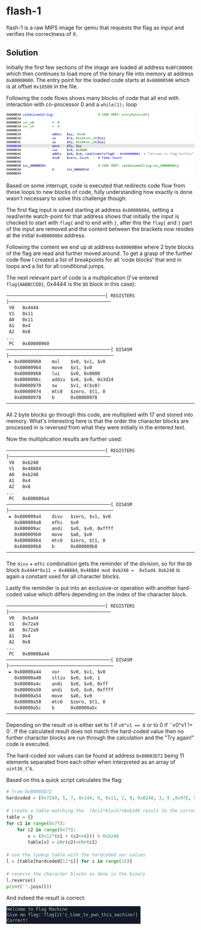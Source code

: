 # flash-1

flash-1 is a raw MIPS image for qemu that requests the flag as input and verifies the correctness of it.

## Solution

Initially the first few sections of the image are loaded at address `0xBFC00000` which then continues to load more of the binary file into memory at address `0x80000000`.
The entry point for the loaded code starts at `0x80000500` which is at offset `0x10500` in the file.

Following the code flows shows many blocks of code that all end with interaction with co-processor 0 and a `while(1);` loop

![](img/obfuscated.png)

Based on some interrupt, code is executed that redirects code flow from these loops to new blocks of code, fully understanding how exactly is done wasn't necessary to solve this challenge though:

The first flag input is saved starting at address `0x80008004`, setting a read/write watch-point for that address shows that initially the input is checked to start with `flag{` and to end with `}`,
after this the `flag{` and `}` part of the input are removed and the content between the brackets now resides at the initial `0x80008004` address.

Following the content we end up at address `0x80000B94` where 2 byte blocks of the flag are read and further moved around.
To get a grasp of the further code flow I created a list of breakpoints for all 'code blocks' that end in loops and a list for all conditional jumps.

The next relevant part of code is a multiplication (I've entered `flag{AABBCCDD}`, 0x4444 is the `DD` block in this case):

```
─────────────────────────────────────[ REGISTERS ]──────────────────────────────────────
 V0   0x4444
 V1   0x11
 A0   0x11
 A1   0x4
 A2   0x8
...
 PC   0x80000960
───────────────────────────────────────[ DISASM ]───────────────────────────────────────
 ► 0x80000960    mul    $v0, $v1, $v0
   0x80000964    move   $v1, $v0
   0x80000968    lui    $v0, 0x8000
   0x8000096c    addiu  $v0, $v0, 0x3d24
   0x80000970    sw     $v1, 4($v0)
   0x80000974    mtc0   $zero, $t1, 0
   0x80000978    b      0x80000978
────────────────────────────────────────────────────────────────────────────────────────
```

All 2 byte blocks go through this code, are multiplied with 17 and stored into memory.
What's interesting here is that the order the character blocks are processed in is reversed from what they were initially in the entered text.

Now the multiplication results are further used:

```
─────────────────────────────────────[ REGISTERS ]──────────────────────────────────────
 V0   0xb248
 V1   0x48884
 A0   0xb248
 A1   0x4
 A2   0x8
...
 PC   0x800009a4
───────────────────────────────────────[ DISASM ]───────────────────────────────────────
 ► 0x800009a4    divu   $zero, $v1, $v0
   0x800009a8    mfhi   $v0
   0x800009ac    andi   $v0, $v0, 0xffff
   0x800009b0    move   $a0, $v0
   0x800009b4    mtc0   $zero, $t1, 0
   0x800009b8    b      0x800009b8
────────────────────────────────────────────────────────────────────────────────────────
```

The `divu` + `mfhi` combination gets the reminder of the division, so for the `DD` block `0x4444*0x11 = 0x48884`, `0x48884 mod 0xb248 =  0x5ad4`.
`0xb248` is again a constant used for all character blocks.

Lastly the reminder is put into an exclusive-or operation with another hard-coded value which differs depending on the index of the character block.

```
─────────────────────────────────────[ REGISTERS ]──────────────────────────────────────
 V0   0x5ad4
 V1   0x72a9
 A0   0x72a9
 A1   0x4
 A2   0x8
...
 PC   0x80000a44
───────────────────────────────────────[ DISASM ]───────────────────────────────────────
 ► 0x80000a44    xor    $v0, $v1, $v0
   0x80000a48    sltiu  $v0, $v0, 1
   0x80000a4c    andi   $v0, $v0, 0xff
   0x80000a50    andi   $v0, $v0, 0xffff
   0x80000a54    move   $a0, $v0
   0x80000a58    mtc0   $zero, $t1, 0
   0x80000a5c    b      0x80000a5c
────────────────────────────────────────────────────────────────────────────────────────
```

Depending on the result `v0` is either set to 1 if `v0^v1 == 0` or to 0 if ``v0^v1 != 0`.
If the calculated result does not match the hard-coded value then no further character blocks are run through the calculation and the "Try again!" code is executed.

The hard-coded xor values can be found at address `0x80003D72` being 11 elements separated from each other when interpreted as an array of `uint16_t`'s.

Based on this a quick script calculates the flag:

```python
# from 0x80003D72
hardcoded = [0x72A9, 5, 7, 0x144, 9, 0x11, 2, 9, 0xB248, 3, 9 ,0x97E, 5, 7, 0x12E, 9, 0x11, 2, 9, 0xB248, 3, 9,0x5560, 5, 7, 0x118, 9, 0x11, 2, 9, 0xB248, 3, 9,0x4CA1, 5, 7, 0x102, 9, 0x11, 2, 9, 0xB248, 3, 9,0x37, 5, 7, 0xEC, 9, 0x11, 2, 9, 0xB248, 3, 9, 0xAA71,5, 7, 0xD6, 9, 0x11, 2, 9, 0xB248, 3, 9, 0x122C,5, 7, 0xC0, 9, 0x11, 2, 9, 0xB248, 3, 9, 0x4536,5, 7, 0xAA, 9, 0x11, 2, 9, 0xB248, 3, 9, 0x11E8,5, 7, 0x94, 9, 0x11, 2, 9, 0xB248, 3, 9, 0x1247,5, 7, 0x7E, 9, 0x11, 2, 9, 0xB248, 3, 9, 0x76C7,5, 7, 0x68, 9, 0x11, 2, 9, 0xB248, 3, 9, 0x96D, 5,7, 0x52, 9, 0x11, 2, 9, 0xB248, 3, 9, 0x122C, 5,7, 0x3C, 9, 0x11, 2, 9, 0xB248, 3, 9, 0x87CB, 5,7, 0x26, 9, 0x11, 2, 9, 0xB248, 3, 9, 0x9E4, 5, 7,0x10, 9, 0x91D, 7, 8, 9, 0, 0xB, 0xD, 9, 1, 0xB,0xD, 0xE4DD, 0xAC7C, 0x6C6C, 0xC81B, 0xB4D8, 0x5B36]

# create a table matching the  (0x11*block)%0xb248 result to the corresponding characters
table = {}
for c1 in range(0x7f):
    for c2 in range(0x7f):
        v = (0x11*(c1 + (c2<<8))) % 0xb248
        table[v] = chr(c2)+chr(c1)
 
# use the lookup table with the hardcoded xor values
l = [table[hardcoded[11*i]] for i in range(15)]

# reverse the character blocks as done in the binary
l.reverse()
print(''.join(l))
```

And indeed the result is correct:

![](img/flag.png)